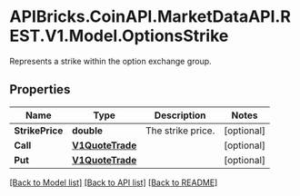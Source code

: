 # APIBricks.CoinAPI.MarketDataAPI.REST.V1.Model.OptionsStrike
Represents a strike within the option exchange group.

## Properties

Name | Type | Description | Notes
------------ | ------------- | ------------- | -------------
**StrikePrice** | **double** | The strike price. | [optional] 
**Call** | [**V1QuoteTrade**](V1QuoteTrade.md) |  | [optional] 
**Put** | [**V1QuoteTrade**](V1QuoteTrade.md) |  | [optional] 

[[Back to Model list]](../../README.md#documentation-for-models) [[Back to API list]](../../README.md#documentation-for-api-endpoints) [[Back to README]](../../README.md)


